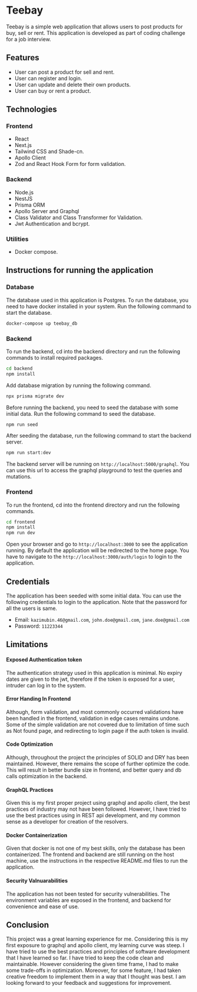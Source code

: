 # Teebay

Teebay is a simple web application that allows users to post products for buy, sell or rent. This application is developed as part of coding challenge for a job interview.

## Features
- User can post a product for sell and rent.
- User can register and login.
- User can update and delete their own products.
- User can buy or rent a product.

## Technologies
### Frontend
- React
- Next.js
- Tailwind CSS and Shade-cn.
- Apollo Client
- Zod and React Hook Form for form validation.

### Backend
- Node.js
- NestJS
- Prisma ORM
- Apollo Server and Graphql
- Class Validator and Class Transformer for Validation.
- Jwt Authentication and bcrypt.

### Utilities
- Docker compose.


## Instructions for running the application
### Database
The database used in this application is Postgres. To run the database, you need to have docker installed in your system. Run the following command to start the database.
```bash
docker-compose up teebay_db
```

### Backend
To run the backend, cd into the backend directory and run the following commands to install required packages.
```bash
cd backend
npm install
```

Add database migration by running the following command.
```bash
npx prisma migrate dev
```

Before running the backend, you need to seed the database with some initial data. Run the following command to seed the database.
```bash
npm run seed
```

After seeding the database, run the following command to start the backend server.
```bash
npm run start:dev
```
The backend server will be running on `http://localhost:5000/graphql`. You can use this url to access the graphql playground to test the queries and mutations.

### Frontend
To run the frontend, cd into the frontend directory and run the following commands.
```bash
cd frontend
npm install
npm run dev
```

Open your browser and go to `http://localhost:3000` to see the application running. By default the application will be redirected to the home page. You have to navigate to the `http://localhost:3000/auth/login` to login to the application.

## Credentials
The application has been seeded with some initial data. You can use the following credentials to login to the application. Note that the password for all the users is same.
- Email: `kazimubin.46@gmail.com`, `john.doe@gmail.com`, `jane.doe@gmail.com`
- Password: `11223344`

## Limitations
#### Exposed Authentication token
The authentication strategy used in this application is minimal. No expiry dates are given to the jwt, therefore if the token is exposed for a user, intruder can log in to the system.

#### Error Handing In Frontend
Although, form validation, and most commonly occurred validations have been handled in the frontend, validation in edge cases remains undone. Some of the simple validation are not covered due to limitation of time such as Not found page, and redirecting to login page if the auth token is invalid.

#### Code Optimization
Although, throughout the project the principles of SOLID and DRY has been maintained. However, there remains the scope of further optimize the code. This will result in better bundle size in frontend, and better query and db calls optimization in the backend.

#### GraphQL Practices
Given this is my first proper project using graphql and apollo client, the best practices of industry may not have been followed. However, I have tried to use the best practices using in REST api development, and my common sense as a developer for creation of the resolvers.

#### Docker Containerization
Given that docker is not one of my best skills, only the database has been containerized. The frontend and backend are still running on the host machine, use the instructions in the respective README.md files to run the application.

#### Security Valnuarabilities
The application has not been tested for security vulnerabilities. The environment variables are exposed in the frontend, and backend for convenience and ease of use.


## Conclusion
This project was a great learning experience for me. Considering this is my first exposure to graphql and apollo client, my learning curve was steep. I have tried to use the best practices and principles of software development that I have learned so far. I have tried to keep the code clean and maintainable. However considering the given time frame, I had to make some trade-offs in optimization.
Moreover, for some feature, I had taken creative freedom to implement them in a way that I thought was best. I am looking forward to your feedback and suggestions for improvement.